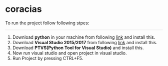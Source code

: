 # coracias

To run the project follow following stpes:
***
1. Download **python** in your machine from following [link](https://www.python.org/downloads/) and install this.
2. Download **Visual Studio 2015/2017** from following [link](https://www.visualstudio.com/downloads/) and install this.
3. Download **PTVS(Python Tool for Visual Studio)** and install this.
4. Now run visual studio and open project in visual studio.
5. Run Project by pressing CTRL+F5.
